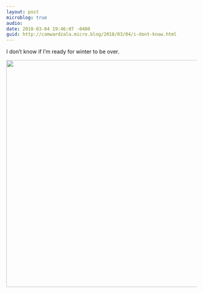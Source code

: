 ```yaml
---
layout: post
microblog: true
audio: 
date: 2018-03-04 19:46:07 -0400
guid: http://camwardzala.micro.blog/2018/03/04/i-dont-know.html
---
```

I don’t know if I’m ready for winter to be over.

<img src="http://www.camwardzala.com/uploads/2018/c93dffd38b.jpg" width="600" height="600" />
